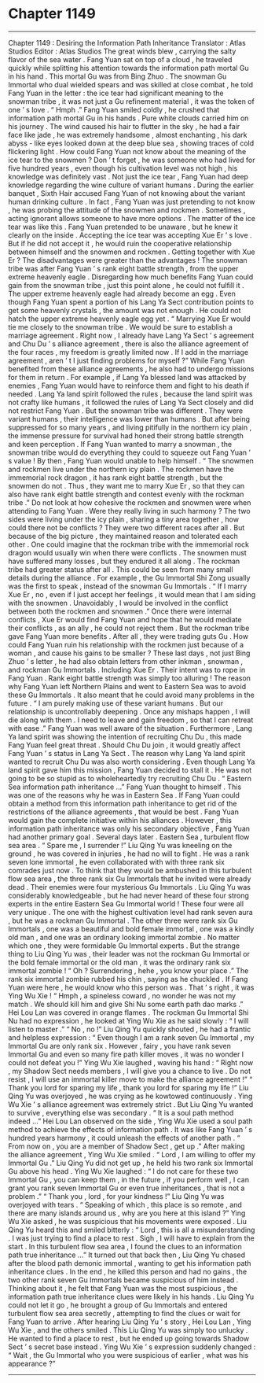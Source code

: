 
# Chapter 1149


---

Chapter 1149 : Desiring the Information Path Inheritance
Translator :
Atlas Studios
Editor :
Atlas Studios
The great winds blew , carrying the salty flavor of the sea water .
Fang Yuan sat on top of a cloud , he traveled quickly while splitting his attention towards the information path mortal Gu in his hand .
This mortal Gu was from Bing Zhuo .
The snowman Gu Immortal who dual wielded spears and was skilled at close combat , he told Fang Yuan in the letter : the ice tear had significant meaning to the snowman tribe , it was not just a Gu refinement material , it was the token of one ’ s love .
“ Hmph .” Fang Yuan smiled coldly , he crushed that information path mortal Gu in his hands .
Pure white clouds carried him on his journey . The wind caused his hair to flutter in the sky , he had a fair face like jade , he was extremely handsome , almost enchanting , his dark abyss - like eyes looked down at the deep blue sea , showing traces of cold flickering light .
How could Fang Yuan not know about the meaning of the ice tear to the snowmen ?
Don ’ t forget , he was someone who had lived for five hundred years , even though his cultivation level was not high , his knowledge was definitely vast .
Not just the ice tear , Fang Yuan had deep knowledge regarding the wine culture of variant humans .
During the earlier banquet , Sixth Hair accused Fang Yuan of not knowing about the variant human drinking culture . In fact , Fang Yuan was just pretending to not know , he was probing the attitude of the snowmen and rockmen .
Sometimes , acting ignorant allows someone to have more options .
The matter of the ice tear was like this . Fang Yuan pretended to be unaware , but he knew it clearly on the inside .
Accepting the ice tear was accepting Xue Er ’ s love . But if he did not accept it , he would ruin the cooperative relationship between himself and the snowmen and rockmen .
Getting together with Xue Er ?
The disadvantages were greater than the advantages !
The snowman tribe was after Fang Yuan ’ s rank eight battle strength , from the upper extreme heavenly eagle .
Disregarding how much benefits Fang Yuan could gain from the snowman tribe , just this point alone , he could not fulfill it .
The upper extreme heavenly eagle had already become an egg .
Even though Fang Yuan spent a portion of his Lang Ya Sect contribution points to get some heavenly crystals , the amount was not enough . He could not hatch the upper extreme heavenly eagle egg yet .
“ Marrying Xue Er would tie me closely to the snowman tribe . We would be sure to establish a marriage agreement . Right now , I already have Lang Ya Sect ’ s agreement and Chu Du ’ s alliance agreement , there is also the alliance agreement of the four races , my freedom is greatly limited now . If I add in the marriage agreement , aren ’ t I just finding problems for myself ?”
While Fang Yuan benefited from these alliance agreements , he also had to undergo missions for them in return .
For example , if Lang Ya blessed land was attacked by enemies , Fang Yuan would have to reinforce them and fight to his death if needed .
Lang Ya land spirit followed the rules , because the land spirit was not crafty like humans , it followed the rules of Lang Ya Sect closely and did not restrict Fang Yuan .
But the snowman tribe was different .
They were variant humans , their intelligence was lower than humans . But after being suppressed for so many years , and living pitifully in the northern icy plain , the immense pressure for survival had honed their strong battle strength and keen perception .
If Fang Yuan wanted to marry a snowman , the snowman tribe would do everything they could to squeeze out Fang Yuan ’ s value !
By then , Fang Yuan would unable to help himself .
“ The snowmen and rockmen live under the northern icy plain . The rockmen have the immemorial rock dragon , it has rank eight battle strength , but the snowmen do not . Thus , they want me to marry Xue Er , so that they can also have rank eight battle strength and contest evenly with the rockman tribe .”
Do not look at how cohesive the rockmen and snowmen were when attending to Fang Yuan .
Were they really living in such harmony ?
The two sides were living under the icy plain , sharing a tiny area together , how could there not be conflicts ? They were two different races after all .
But because of the big picture , they maintained reason and tolerated each other .
One could imagine that the rockman tribe with the immemorial rock dragon would usually win when there were conflicts . The snowmen must have suffered many losses , but they endured it all along .
The rockman tribe had greater status after all .
This could be seen from many small details during the alliance .
For example , the Gu Immortal Shi Zong usually was the first to speak , instead of the snowman Gu Immortals .
“ If I marry Xue Er , no , even if I just accept her feelings , it would mean that I am siding with the snowmen . Unavoidably , I would be involved in the conflict between both the rockmen and snowmen .”
Once there were internal conflicts , Xue Er would find Fang Yuan and hope that he would mediate their conflicts , as an ally , he could not reject them .
But the rockman tribe gave Fang Yuan more benefits .
After all , they were trading guts Gu .
How could Fang Yuan ruin his relationship with the rockmen just because of a woman , and cause his gains to be smaller ?
These last days , not just Bing Zhuo ’ s letter , he had also obtain letters from other inkman , snowman , and rockman Gu Immortals .
Including Xue Er .
Their intent was to rope in Fang Yuan .
Rank eight battle strength was simply too alluring !
The reason why Fang Yuan left Northern Plains and went to Eastern Sea was to avoid these Gu Immortals . It also meant that he could avoid many problems in the future .
“ I am purely making use of these variant humans . But our relationship is uncontrollably deepening . Once any mishaps happen , I will die along with them . I need to leave and gain freedom , so that I can retreat with ease .” Fang Yuan was well aware of the situation .
Furthermore , Lang Ya land spirit was showing the intention of recruiting Chu Du , this made Fang Yuan feel great threat .
Should Chu Du join , it would greatly affect Fang Yuan ’ s status in Lang Ya Sect .
The reason why Lang Ya land spirit wanted to recruit Chu Du was also worth considering .
Even though Lang Ya land spirit gave him this mission , Fang Yuan decided to stall it . He was not going to be so stupid as to wholeheartedly try recruiting Chu Du .
“ Eastern Sea information path inheritance …” Fang Yuan thought to himself .
This was one of the reasons why he was in Eastern Sea .
If Fang Yuan could obtain a method from this information path inheritance to get rid of the restrictions of the alliance agreements , that would be best .
Fang Yuan would gain the complete initiative within his alliances .
However , this information path inheritance was only his secondary objective , Fang Yuan had another primary goal .
Several days later .
Eastern Sea , turbulent flow sea area .
“ Spare me , I surrender !” Liu Qing Yu was kneeling on the ground , he was covered in injuries , he had no will to fight .
He was a rank seven lone immortal , he even collaborated with with three rank six comrades just now .
To think that they would be ambushed in this turbulent flow sea area , the three rank six Gu Immortals that he invited were already dead .
Their enemies were four mysterious Gu Immortals .
Liu Qing Yu was considerably knowledgeable , but he had never heard of these four strong experts in the entire Eastern Sea Gu Immortal world !
These four were all very unique .
The one with the highest cultivation level had rank seven aura , but he was a rockman Gu Immortal .
The other three were rank six Gu Immortals , one was a beautiful and bold female immortal , one was a kindly old man , and one was an ordinary looking immortal zombie .
No matter which one , they were formidable Gu Immortal experts . But the strange thing to Liu Qing Yu was , their leader was not the rockman Gu Immortal or the bold female immortal or the old man , it was the ordinary rank six immortal zombie !
“ Oh ? Surrendering , hehe , you know your place .” The rank six immortal zombie rubbed his chin , saying as he chuckled .
If Fang Yuan were here , he would know who this person was .
That ’ s right , it was Ying Wu Xie !
“ Hmph , a spineless coward , no wonder he was not my match . We should kill him and give Shi Nu some earth path dao marks .” Hei Lou Lan was covered in orange flames .
The rockman Gu Immortal Shi Nu had no expression , he looked at Ying Wu Xie as he said slowly : “ I will listen to master .”
“ No , no !” Liu Qing Yu quickly shouted , he had a frantic and helpless expression : “ Even though I am a rank seven Gu Immortal , my Immortal Gu are only rank six . However , fairy , you have rank seven Immortal Gu and even so many fire path killer moves , it was no wonder I could not defeat you !”
Ying Wu Xie laughed , waving his hand : “ Right now , my Shadow Sect needs members , I will give you a chance to live . Do not resist , I will use an immortal killer move to make the alliance agreement !”
“ Thank you lord for sparing my life , thank you lord for sparing my life !” Liu Qing Yu was overjoyed , he was crying as he kowtowed continuously .
Ying Wu Xie ’ s alliance agreement was extremely strict . But Liu Qing Yu wanted to survive , everything else was secondary .
“ It is a soul path method indeed …” Hei Lou Lan observed on the side , Ying Wu Xie used a soul path method to achieve the effects of information path . It was like Fang Yuan ’ s hundred years harmony , it could unleash the effects of another path .
“ From now on , you are a member of Shadow Sect , get up .” After making the alliance agreement , Ying Wu Xie smiled .
“ Lord , I am willing to offer my Immortal Gu .” Liu Qing Yu did not get up , he held his two rank six Immortal Gu above his head .
Ying Wu Xie laughed : “ I do not care for these two Immortal Gu , you can keep them , in the future , if you perform well , I can grant you rank seven Immortal Gu or even true inheritances , that is not a problem .”
“ Thank you , lord , for your kindness !” Liu Qing Yu was overjoyed with tears .
“ Speaking of which , this place is so remote , and there are many islands around us , why are you here at this island ?” Ying Wu Xie asked , he was suspicious that his movements were exposed .
Liu Qing Yu heard this and smiled bitterly : “ Lord , this is all a misunderstanding . I was just trying to find a place to rest . Sigh , I will have to explain from the start . In this turbulent flow sea area , I found the clues to an information path true inheritance …”
It turned out that back then , Liu Qing Yu chased after the blood path demonic immortal , wanting to get his information path inheritance clues . In the end , he killed this person and had no gains , the two other rank seven Gu Immortals became suspicious of him instead .
Thinking about it , he felt that Fang Yuan was the most suspicious , the information path true inheritance clues were likely in his hands .
Liu Qing Yu could not let it go , he brought a group of Gu Immortals and entered turbulent flow sea area secretly , attempting to find the clues or wait for Fang Yuan to arrive .
After hearing Liu Qing Yu ’ s story , Hei Lou Lan , Ying Wu Xie , and the others smiled .
This Liu Qing Yu was simply too unlucky .
He wanted to find a place to rest , but he ended up going towards Shadow Sect ’ s secret base instead .
Ying Wu Xie ’ s expression suddenly changed : “ Wait , the Gu Immortal who you were suspicious of earlier , what was his appearance ?”

---

